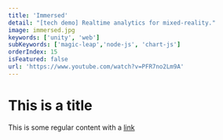 ```yaml
---
title: 'Immersed'
detail: "[tech demo] Realtime analytics for mixed-reality."
image: immersed.jpg
keywords: ['unity', 'web']
subKeywords: ['magic-leap','node-js', 'chart-js']
orderIndex: 15
isFeatured: false
url: 'https://www.youtube.com/watch?v=PFR7no2Lm9A'
---
```


# This is a title

This is some regular content with a [link](https://google.com)